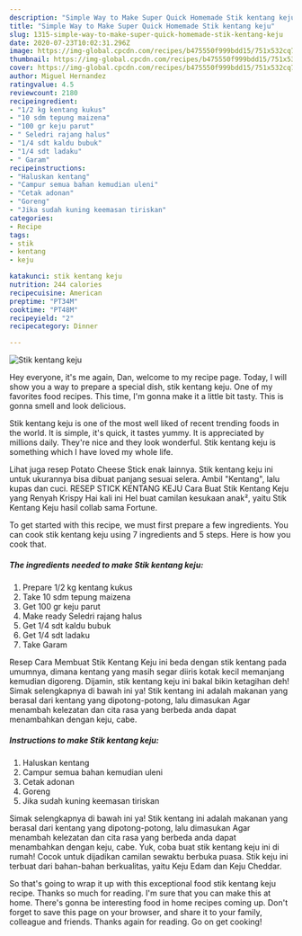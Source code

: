 ```yaml
---
description: "Simple Way to Make Super Quick Homemade Stik kentang keju"
title: "Simple Way to Make Super Quick Homemade Stik kentang keju"
slug: 1315-simple-way-to-make-super-quick-homemade-stik-kentang-keju
date: 2020-07-23T10:02:31.296Z
image: https://img-global.cpcdn.com/recipes/b475550f999bdd15/751x532cq70/stik-kentang-keju-foto-resep-utama.jpg
thumbnail: https://img-global.cpcdn.com/recipes/b475550f999bdd15/751x532cq70/stik-kentang-keju-foto-resep-utama.jpg
cover: https://img-global.cpcdn.com/recipes/b475550f999bdd15/751x532cq70/stik-kentang-keju-foto-resep-utama.jpg
author: Miguel Hernandez
ratingvalue: 4.5
reviewcount: 2180
recipeingredient:
- "1/2 kg kentang kukus"
- "10 sdm tepung maizena"
- "100 gr keju parut"
- " Seledri rajang halus"
- "1/4 sdt kaldu bubuk"
- "1/4 sdt ladaku"
- " Garam"
recipeinstructions:
- "Haluskan kentang"
- "Campur semua bahan kemudian uleni"
- "Cetak adonan"
- "Goreng"
- "Jika sudah kuning keemasan tiriskan"
categories:
- Recipe
tags:
- stik
- kentang
- keju

katakunci: stik kentang keju 
nutrition: 244 calories
recipecuisine: American
preptime: "PT34M"
cooktime: "PT48M"
recipeyield: "2"
recipecategory: Dinner

---
```



![Stik kentang keju](https://img-global.cpcdn.com/recipes/b475550f999bdd15/751x532cq70/stik-kentang-keju-foto-resep-utama.jpg)

Hey everyone, it's me again, Dan, welcome to my recipe page. Today, I will show you a way to prepare a special dish, stik kentang keju. One of my favorites food recipes. This time, I'm gonna make it a little bit tasty. This is gonna smell and look delicious.

Stik kentang keju is one of the most well liked of recent trending foods in the world. It is simple, it's quick, it tastes yummy. It is appreciated by millions daily. They're nice and they look wonderful. Stik kentang keju is something which I have loved my whole life.

Lihat juga resep Potato Cheese Stick enak lainnya. Stik kentang keju ini untuk ukurannya bisa dibuat panjang sesuai selera. Ambil &#34;Kentang&#34;, lalu kupas dan cuci. RESEP STICK KENTANG KEJU Cara Buat Stik Kentang Keju yang Renyah Krispy Hai kali ini Hel buat camilan kesukaan anak², yaitu Stik Kentang Keju hasil collab sama Fortune.


To get started with this recipe, we must first prepare a few ingredients. You can cook stik kentang keju using 7 ingredients and 5 steps. Here is how you cook that.

<!--inarticleads1-->

##### The ingredients needed to make Stik kentang keju:

1. Prepare 1/2 kg kentang kukus
1. Take 10 sdm tepung maizena
1. Get 100 gr keju parut
1. Make ready  Seledri rajang halus
1. Get 1/4 sdt kaldu bubuk
1. Get 1/4 sdt ladaku
1. Take  Garam


Resep Cara Membuat Stik Kentang Keju ini beda dengan stik kentang pada umumnya, dimana kentang yang masih segar diiris kotak kecil memanjang kemudian digoreng. Dijamin, stik kentang keju ini bakal bikin ketagihan deh! Simak selengkapnya di bawah ini ya! Stik kentang ini adalah makanan yang berasal dari kentang yang dipotong-potong, lalu dimasukan Agar menambah kelezatan dan cita rasa yang berbeda anda dapat menambahkan dengan keju, cabe. 

<!--inarticleads2-->

##### Instructions to make Stik kentang keju:

1. Haluskan kentang
1. Campur semua bahan kemudian uleni
1. Cetak adonan
1. Goreng
1. Jika sudah kuning keemasan tiriskan


Simak selengkapnya di bawah ini ya! Stik kentang ini adalah makanan yang berasal dari kentang yang dipotong-potong, lalu dimasukan Agar menambah kelezatan dan cita rasa yang berbeda anda dapat menambahkan dengan keju, cabe. Yuk, coba buat stik kentang keju ini di rumah! Cocok untuk dijadikan camilan sewaktu berbuka puasa. Stik keju ini terbuat dari bahan-bahan berkualitas, yaitu Keju Edam dan Keju Cheddar. 

So that's going to wrap it up with this exceptional food stik kentang keju recipe. Thanks so much for reading. I'm sure that you can make this at home. There's gonna be interesting food in home recipes coming up. Don't forget to save this page on your browser, and share it to your family, colleague and friends. Thanks again for reading. Go on get cooking!
